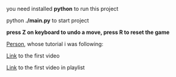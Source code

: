 you need installed **python** to run this project

python **./main.py** to start project

**press Z on keyboard to undo a move, press R to reset the game**

[Person](https://www.youtube.com/@eddiesharick6649), whose tutorial i was following:

[Link](https://www.youtube.com/watch?v=EnYui0e73Rs) to the first video

[Link](https://www.youtube.com/watch?v=EnYui0e73Rs&list=PLBwF487qi8MGU81nDGaeNE1EnNEPYWKY_) to the first video in playlist

